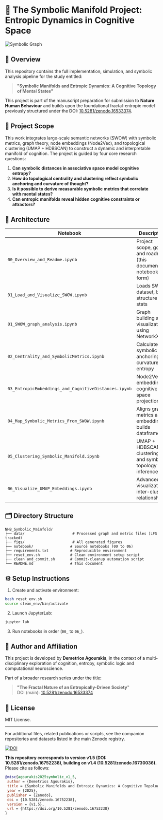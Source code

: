 # 🧠 The Symbolic Manifold Project: Entropic Dynamics in Cognitive Space

![Symbolic Graph](figs/cover_symbolic_graph.png)

## 📘 Overview

This repository contains the full implementation, simulation, and symbolic analysis pipeline for the study entitled:

> **"Symbolic Manifolds and Entropic Dynamics: A Cognitive Topology of Mental States"**

This project is part of the manuscript preparation for submission to **Nature Human Behaviour** and builds upon the foundational fractal-entropic model previously structured under the DOI: [10.5281/zenodo.16533374](https://doi.org/10.5281/zenodo.16533374).

## 🔭 Project Scope

This work integrates large-scale semantic networks (SWOW) with symbolic metrics, graph theory, node embeddings (Node2Vec), and topological clustering (UMAP + HDBSCAN) to construct a dynamic and interpretable manifold of cognition. The project is guided by four core research questions:

1. **Can symbolic distances in associative space model cognitive entropy?**
2. **How do topological centrality and clustering reflect symbolic anchoring and curvature of thought?**
3. **Is it possible to derive measurable symbolic metrics that correlate with mental states?**
4. **Can entropic manifolds reveal hidden cognitive constraints or attractors?**

## 🧪 Architecture

| Notebook | Description |
|---------|-------------|
| `00_Overview_and_Readme.ipynb` | Project scope, goals, and roadmap (this document in notebook form) |
| `01_Load_and_Visualize_SWOW.ipynb` | Loads SWOW dataset, basic structure and stats |
| `01_SWOW_graph_analysis.ipynb` | Graph building and visualization using NetworkX |
| `02_Centrality_and_SymbolicMetrics.ipynb` | Calculates symbolic anchoring, curvature, entropy |
| `03_EntropicEmbeddings_and_CognitiveDistances.ipynb` | Node2Vec embeddings, cognitive space projection |
| `04_Map_Symbolic_Metrics_From_SWOW.ipynb` | Aligns graph metrics and embeddings, builds dataframe |
| `05_Clustering_Symbolic_Manifold.ipynb` | UMAP + HDBSCAN clustering and symbolic topology inference |
| `06_Visualize_UMAP_Embeddings.ipynb` | Advanced visualizations, inter-cluster relationships |

## 🗂 Directory Structure

```
NHB_Symbolic_Mainfold/
├── data/                      # Processed graph and metric files (LFS tracked)
├── figs/                      # All generated figures
├── notebook/                 # Source notebooks (00 to 06)
├── requirements.txt          # Reproducible environment
├── reset_env.sh              # Clean environment setup script
├── clean_and_commit.sh       # Commit-cleanup automation script
└── README.md                 # This document
```

## ⚙️ Setup Instructions

1. Create and activate environment:
```bash
bash reset_env.sh
source clean_env/bin/activate
```

2. Launch JupyterLab:
```bash
jupyter lab
```

3. Run notebooks in order (`00_` to `06_`).

## 🧠 Author and Affiliation

This project is developed by **Demetrios Agourakis**, in the context of a multi-disciplinary exploration of cognition, entropy, symbolic logic and computational neuroscience. 

Part of a broader research series under the title:
> **"The Fractal Nature of an Entropically-Driven Society"**  
> DOI (main): [10.5281/zenodo.16533374](https://doi.org/10.5281/zenodo.16533374)

## 📎 License
MIT License.

---

For additional files, related publications or scripts, see the companion repositories and datasets listed in the main Zenodo registry.

[![DOI](https://zenodo.org/badge/DOI/10.5281/zenodo.16752238.svg)](https://doi.org/10.5281/zenodo.16752238)

**This repository corresponds to version v1.5 (DOI: 10.5281/zenodo.16752238), building on v1.4 (10.5281/zenodo.16730036).**  
Please cite as follows:

```bibtex
@misc{agourakis2025symbolic_v1_5,
 author = {Demetrios Agourakis},
 title = {Symbolic Manifolds and Entropic Dynamics: A Cognitive Topology of Mental States},
 year = {2025},
 publisher = {Zenodo},
 doi = {10.5281/zenodo.16752238},
 version = {v1.5},
 url = {https://doi.org/10.5281/zenodo.16752238}
}
